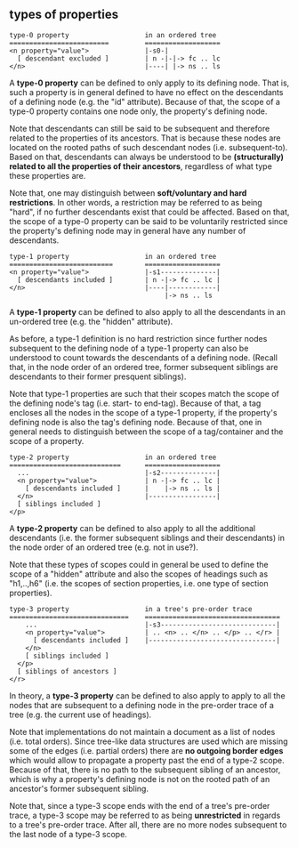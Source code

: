 
<!-- ======================================================================= -->
## types of properties

```
type-0 property                   in an ordered tree
=========================         ===================
<n property="value">              |-s0-|
  [ descendant excluded ]         | n -|-|-> fc .. lc
</n>                              |----| |-> ns .. ls
```

A **type-0 property** can be defined to only apply to its defining node. That
is, such a property is in general defined to have no effect on the descendants
of a defining node (e.g. the "id" attribute). Because of that, the scope of a
type-0 property contains one node only, the property's defining node.

Note that descendants can still be said to be subsequent and therefore related
to the properties of its ancestors. That is because these nodes are located on
the rooted paths of such descendant nodes (i.e. subsequent-to). Based on that,
descendants can always be understood to be **(structurally) related to all the
properties of their ancestors**, regardless of what type these properties are.

Note that, one may distinguish between **soft/voluntary and hard restrictions**.
In other words, a restriction may be referred to as being "hard", if no further
descendants exist that could be affected. Based on that, the scope of a type-0
property can be said to be voluntarily restricted since the property's defining
node may in general have any number of descendants.

```
type-1 property                   in an ordered tree
==========================        ===================
<n property="value">              |-s1--------------|
  [ descendants included ]        | n -|-> fc .. lc |
</n>                              |----|------------|
                                       |-> ns .. ls
```

A **type-1 property** can be defined to also apply to all the descendants in
an un-ordered tree (e.g. the "hidden" attribute).

As before, a type-1 definition is no hard restriction since further nodes
subsequent to the defining node of a type-1 property can also be understood
to count towards the descendants of a defining node. (Recall that, in the
node order of an ordered tree, former subsequent siblings are descendants
to their former presquent siblings).

Note that type-1 properties are such that their scopes match the scope of the
defining node's tag (i.e. start- to end-tag). Because of that, a tag encloses
all the nodes in the scope of a type-1 property, if the property's defining
node is also the tag's defining node. Because of that, one in general needs to
distinguish between the scope of a tag/container and the scope of a property.

```
type-2 property                   in an ordered tree
============================      ===================
  ...                             |-s2--------------|
  <n property="value">            | n -|-> fc .. lc |
    [ descendants included ]      |    |-> ns .. ls |
  </n>                            |-----------------|
  [ siblings included ]
</p>
```

A **type-2 property** can be defined to also apply to all the additional
descendants (i.e. the former subsequent siblings and their descendants)
in the node order of an ordered tree (e.g. not in use?).

Note that these types of scopes could in general be used to define the scope
of a "hidden" attribute and also the scopes of headings such as "h1,..,h6"
(i.e. the scopes of section properties, i.e. one type of section properties).

```
type-3 property                   in a tree's pre-order trace
==============================    ==================================
    ...                           |-s3-----------------------------|
    <n property="value">          | .. <n> .. </n> .. </p> .. </r> |
      [ descendants included ]    |--------------------------------|
    </n>
    [ siblings included ]
  </p>
  [ siblings of ancestors ]
</r>
```

In theory, a **type-3 property** can be defined to also apply to apply to
all the nodes that are subsequent to a defining node in the pre-order trace
of a tree (e.g. the current use of headings).

Note that implementations do not maintain a document as a list of nodes (i.e.
total orders). Since tree-like data structures are used which are missing some
of the edges (i.e. partial orders) there are **no outgoing border edges** which
would allow to propagate a property past the end of a type-2 scope. Because of
that, there is no path to the subsequent sibling of an ancestor, which is why
a property's defining node is not on the rooted path of an ancestor's former
subsequent sibling.

Note that, since a type-3 scope ends with the end of a tree's pre-order trace,
a type-3 scope may be referred to as being **unrestricted** in regards to a
tree's pre-order trace. After all, there are no more nodes subsequent to the
last node of a type-3 scope.
